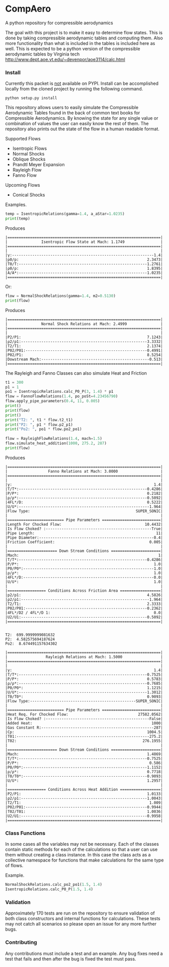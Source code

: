 # CompAero
A python repository for compressible aerodynamics

The goal with this project is to make it easy to determine flow states. This is done by taking compressible aerodynamic tables and computing them. Also more functionality than what is included in the tables is included here as well. This is expected to be a python version of the compressible aerodynamic tables by Virginia tech http://www.dept.aoe.vt.edu/~devenpor/aoe3114/calc.html



### Install

Currently this packet is <u>not</u> available on PYPI. Install can be accomplished locally from the cloned project by running the following command. 

```python setup.py install```



This repository allows users to easily simulate the Compressible Aerodynamic Tables found in the back of common text books for Compressible Aerodynamics. By knowing the state for any single value or combination of values the user can easily know the rest of them. The repository also prints out the state of the flow in a human readable format. 

Supported Flows

- Isentropic Flows
- Normal Shocks
- Oblique Shocks
- Prandtl Meyer Expansion
- Rayleigh Flow
- Fanno Flow

Upcoming Flows

- Conical Shocks

Examples.

```python
temp = IsentropicRelations(gamma=1.4, a_aStar=1.0235)
print(temp)
```

Produces

```
|====================================================================|
|               Isentropic Flow State at Mach: 1.1749                |
|====================================================================|
|                                                                    |
|γ:---------------------------------------------------------------1.4|
|p0/p:                                                         2.3473|
|T0/T:---------------------------------------------------------1.2761|
|ρ0/ρ:                                                         1.8395|
|A/A*:---------------------------------------------------------1.0235|
|====================================================================|
```

Or:

```python
flow = NormalShockRelations(gamma=1.4, m2=0.5130)
print(flow)
```

Produces

```
|====================================================================|
|               Normal Shock Relations at Mach: 2.4999               |
|====================================================================|
|                                                                    |
|P2/P1:                                                        7.1243|
|ρ2/ρ1:--------------------------------------------------------3.3332|
|T2/T1:                                                        2.1374|
|P02/P01:------------------------------------------------------0.4991|
|P02/P1:                                                       8.5254|
|Dowstream Mach:------------------------------------------------0.513|
|====================================================================|
```

The Rayleigh and Fanno Classes can also simulate Heat and Friction

```python
t1 = 300
p1 = 1
po1 = IsentropicRelations.calc_P0_P(3, 1.4) * p1
flow = FannoFlowRelations(1.4, po_poSt=4.23456790)
flow.apply_pipe_parameters(0.4, 11, 0.005)
print()
print(flow)
print()
print("T2: ", t1 * flow.t2_t1)
print("P2: ", p1 * flow.p2_p1)
print("Po2: ", po1 * flow.po2_po1)
    
flow = RayleighFlowRelations(1.4, mach=1.5)
flow.simulate_heat_addition(1000, 275.2, 287)
print(flow)
```

Produces

```
|====================================================================|
|                  Fanno Relations at Mach: 3.0000                   |
|====================================================================|
|                                                                    |
|γ:                                                               1.4|
|T/T*:---------------------------------------------------------0.4286|
|P/P*:                                                         0.2182|
|ρ/ρ*:---------------------------------------------------------0.5092|
|4FL*/D:                                                       0.5222|
|U/U*:----------------------------------------------------------1.964|
|Flow Type:                                               SUPER_SONIC|
|                                                                    |
|========================= Pipe Parameters ==========================|
|Length For Chocked Flow:                                     10.4432|
|Is Flow Choked? :-----------------------------------------------True|
|Pipe Length:                                                      11|
|Pipe Diameter:---------------------------------------------------0.4|
|Friction Coefficient:                                          0.005|
|                                                                    |
|====================== Down Stream Conditions ======================|
|Mach:                                                              1|
|T/T*:---------------------------------------------------------0.4286|
|P/P*:                                                            1.0|
|P0/P0*:----------------------------------------------------------1.0|
|ρ/ρ*:                                                            1.0|
|4FL*/D:----------------------------------------------------------0.0|
|U/U*:                                                            1.0|
|                                                                    |
|================= Conditions Across Friction Area ==================|
|p2/p1:                                                        4.5826|
|ρ2/ρ1:---------------------------------------------------------1.964|
|T2/T1:                                                        2.3333|
|P02/P01:------------------------------------------------------0.2362|
|4FL*/D2 / 4FL*/D 1:                                              0.0|
|U2/U1:--------------------------------------------------------0.5092|
|====================================================================|


T2:  699.9999999081632
P2:  4.582575694187624
Po2:  8.674491157634302

|====================================================================|
|                 Rayleigh Relations at Mach: 1.5000                 |
|====================================================================|
|                                                                    |
|γ:                                                               1.4|
|T/T*:---------------------------------------------------------0.7525|
|P/P*:                                                         0.5783|
|ρ/ρ*:---------------------------------------------------------0.7685|
|P0/P0*:                                                       1.1215|
|U/U*:---------------------------------------------------------1.3012|
|T0/T0*:                                                       0.9093|
|Flow Type:-----------------------------------------------SUPER_SONIC|
|                                                                    |
|========================= Pipe Parameters ==========================|
|Heat Req. For Chocked Flow:                               27582.0562|
|Is Flow Choked? :----------------------------------------------False|
|Added Heat:                                                     1000|
|Gas Constant R:--------------------------------------------------287|
|Cp:                                                           1004.5|
|T01:-----------------------------------------------------------275.2|
|T02:                                                        276.1955|
|                                                                    |
|====================== Down Stream Conditions ======================|
|Mach:                                                         1.4869|
|T/T*:---------------------------------------------------------0.7525|
|P/P*:                                                          0.586|
|P0/P0*:-------------------------------------------------------1.1152|
|ρ/ρ*:                                                         0.7718|
|T0/T0*:-------------------------------------------------------0.9093|
|U/U*:                                                         1.2957|
|                                                                    |
|================= Conditions Across Heat Addition ==================|
|P2/P1:                                                        1.0133|
|ρ2/ρ1:--------------------------------------------------------1.0043|
|T2/T1:                                                         1.009|
|P02/P01:------------------------------------------------------0.9944|
|T02/T01:                                                      1.0036|
|U2/U1:--------------------------------------------------------0.9958|
|====================================================================|
```



### Class Functions

In some cases all the variables may not be necessary. Each of the classes contain static methods for each of the calculations so that a user can use them without creating  a class instance. In this case the class acts as a collective namespace for functions that make calculations for the same type of flows.

Example.

```python
NormalShockRelations.calc_po2_po1(1.5, 1.4)
IsentropicRelations.calc_P0_P(1.5, 1.4)
```

### Validation

Approximately 170 tests are run on the repository to ensure validation of both class constructors and internal functions for calculations. These tests may not catch all scenarios so please open an issue for any more further bugs. 



### Contributing

Any contributions must include a test and an example. Any bug fixes need a test that fails and then after the bug is fixed the test must pass. 
